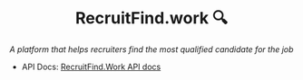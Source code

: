 <div align="center">
  
# RecruitFind.work :mag:
_A platform that helps recruiters find the most qualified candidate for the job_
</div>

* API Docs: [RecruitFind.Work API docs](https://docs.google.com/document/d/1ObhanbpXVBZ6P7708OyikSHHFzrOgX8eAl5tnUyoe7E/edit?usp=sharing)
